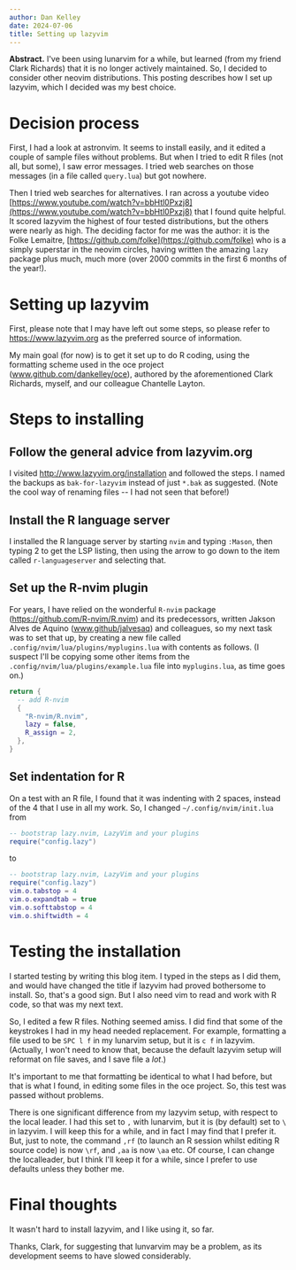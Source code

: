 ```yaml
---
author: Dan Kelley
date: 2024-07-06
title: Setting up lazyvim
---
```


**Abstract.** I've been using lunarvim for a while, but learned (from
my friend Clark Richards) that it is no longer actively maintained.
So, I decided to consider other neovim distributions.  This posting
describes how I set up lazyvim, which I decided was my best choice.

# Decision process

First, I had a look at astronvim.  It seems to install easily, and it
edited a couple of sample files without problems. But when I tried to
edit R files (not all, but some), I saw error messages. I tried web
searches on those messages (in a file called `query.lua`) but got
nowhere.

Then I tried web searches for alternatives.  I ran across a youtube video
[https://www.youtube.com/watch?v=bbHtl0Pxzj8](https://www.youtube.com/watch?v=bbHtl0Pxzj8)
that I found quite helpful.  It scored lazyvim the highest of four tested
distributions, but the others were nearly as high.  The deciding factor for me
was the author: it is the Folke Lemaitre,
[https://github.com/folke](https://github.com/folke) who is a simply superstar
in the neovim circles, having written the amazing `lazy` package plus much,
much more (over 2000 commits in the first 6 months of the year!).

# Setting up lazyvim

First, please note that I may have left out some steps, so please
refer to https://www.lazyvim.org as the preferred source of
information.

My main goal (for now) is to get it set up to do R coding, using the
formatting scheme used in the oce project
(www.github.com/dankelley/oce), authored by the aforementioned Clark
Richards, myself, and our colleague Chantelle Layton.

# Steps to installing

## Follow the general advice from lazyvim.org

I visited http://www.lazyvim.org/installation and followed the steps.  I named
the backups as `bak-for-lazyvim` instead of just `*.bak` as suggested. (Note
the cool way of renaming files -- I had not seen that before!)

## Install the R language server

I installed the R language server by starting `nvim` and typing `:Mason`, then
typing 2 to get the LSP listing, then using the arrow to go down to the item
called `r-languageserver` and selecting that.

## Set up the R-nvim plugin

For years, I have relied on the wonderful `R-nvim` package
(https://github.com/R-nvim/R.nvim) and its predecessors, written Jakson Alves
de Aquino (www.github/jalvesaq) and colleagues, so my next task was to set that
up, by creating a new file called `.config/nvim/lua/plugins/myplugins.lua` with
contents as follows.  (I suspect I'll be copying some other items from the
`.config/nvim/lua/plugins/example.lua` file into `myplugins.lua`, as time goes
on.)

```lua
return {
  -- add R-nvim
  {
    "R-nvim/R.nvim",
    lazy = false,
    R_assign = 2,
  },
}
```

## Set indentation for R

On a test with an R file, I found that it was indenting with 2 spaces, instead
of the 4 that I use in all my work.  So, I changed `~/.config/nvim/init.lua`
from

```lua
-- bootstrap lazy.nvim, LazyVim and your plugins
require("config.lazy")
```

to

```lua
-- bootstrap lazy.nvim, LazyVim and your plugins
require("config.lazy")
vim.o.tabstop = 4
vim.o.expandtab = true
vim.o.softtabstop = 4
vim.o.shiftwidth = 4
```
# Testing the installation

I started testing by writing this blog item.  I typed in the steps as I did
them, and would have changed the title if lazyvim had proved bothersome to
install.  So, that's a good sign.  But I also need vim to read and work with R
code, so that was my next text.

So, I edited a few R files.  Nothing seemed amiss.  I did find that some of the
keystrokes I had in my head needed replacement. For example, formatting a file
used to be `SPC l f` in my lunarvim setup, but it is `c f` in lazyvim.
(Actually, I won't need to know that, because the default lazyvim setup will
reformat on file saves, and I save file a *lot*.)

It's important to me that formatting be identical to what I had before, but
that is what I found, in editing some files in the oce project.  So, this test
was passed without problems.

There is one significant difference from my lazyvim setup, with respect to the
local leader.  I had this set to `,`  with lunarvim, but it is (by default) set
to `\` in lazyvim.  I will keep this for a while, and in fact I may find that I
prefer it.  But, just to note, the command `,rf` (to launch an R session whilst
editing R source code) is now `\rf`, and `,aa` is now `\aa` etc.  Of course, I
can change the localleader, but I think I'll keep it for a while, since I
prefer to use defaults unless they bother me.

# Final thoughts

It wasn't hard to install lazyvim, and I like using it, so far.

Thanks, Clark, for suggesting that lunvarvim may be a problem, as its
development seems to have slowed considerably.
